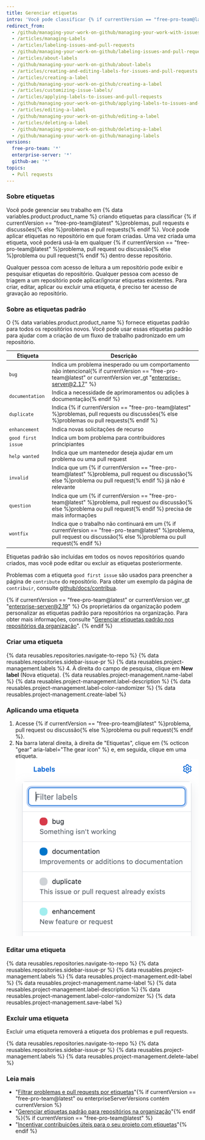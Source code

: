 ```yaml
---
title: Gerenciar etiquetas
intro: 'Você pode classificar {% if currentVersion == "free-pro-team@latest" %}problemas, pull requests e discussões{% else %}problemas e pull requests{% endif %} criando, editando, aplicando e excluindo etiquetas.'
redirect_from:
  - /github/managing-your-work-on-github/managing-your-work-with-issues-and-pull-requests/managing-labels
  - /articles/managing-Labels
  - /articles/labeling-issues-and-pull-requests
  - /github/managing-your-work-on-github/labeling-issues-and-pull-requests
  - /articles/about-labels
  - /github/managing-your-work-on-github/about-labels
  - /articles/creating-and-editing-labels-for-issues-and-pull-requests
  - /articles/creating-a-label
  - /github/managing-your-work-on-github/creating-a-label
  - /articles/customizing-issue-labels/
  - /articles/applying-labels-to-issues-and-pull-requests
  - /github/managing-your-work-on-github/applying-labels-to-issues-and-pull-requests
  - /articles/editing-a-label
  - /github/managing-your-work-on-github/editing-a-label
  - /articles/deleting-a-label
  - /github/managing-your-work-on-github/deleting-a-label
  - /github/managing-your-work-on-github/managing-labels
versions:
  free-pro-team: '*'
  enterprise-server: '*'
  github-ae: '*'
topics:
  - Pull requests
---
```

  ### Sobre etiquetas

Você pode gerenciar seu trabalho em {% data variables.product.product_name %} criando etiquetas para classificar {% if currentVersion == "free-pro-team@latest" %}problemas, pull requests e discussões{% else %}problemas e pull requests{% endif %}. Você pode aplicar etiquetas no repositório em que foram criadas. Uma vez criada uma etiqueta, você poderá usá-la em qualquer {% if currentVersion == "free-pro-team@latest" %}problema, pull request ou discussão{% else %}problema ou pull request{% endif %} dentro desse repositório.

Qualquer pessoa com acesso de leitura a um repositório pode exibir e pesquisar etiquetas do repositório. Qualquer pessoa com acesso de triagem a um repositório pode aplicar/ignorar etiquetas existentes. Para criar, editar, aplicar ou excluir uma etiqueta, é preciso ter acesso de gravação ao repositório.

### Sobre as etiquetas padrão

O {% data variables.product.product_name %} fornece etiquetas padrão para todos os repositórios novos. Você pode usar essas etiquetas padrão para ajudar com a criação de um fluxo de trabalho padronizado em um repositório.

| Etiqueta           | Descrição                                                                                                                                                                    |
| ------------------ | ---------------------------------------------------------------------------------------------------------------------------------------------------------------------------- |
| `bug`              | Indica um problema inesperado ou um comportamento não intencional{% if currentVersion == "free-pro-team@latest" or currentVersion ver_gt "enterprise-server@2.17" %}
| `documentation`    | Indica a necessidade de aprimoramentos ou adições à documentação{% endif %}
| `duplicate`        | Indica {% if currentVersion == "free-pro-team@latest" %}problemas, pull requests ou discussões{% else %}problemas ou pull requests{% endif %}
| `enhancement`      | Indica novas solicitações de recurso                                                                                                                                         |
| `good first issue` | Indica um bom problema para contribuidores principiantes                                                                                                                     |
| `help wanted`      | Indica que um mantenedor deseja ajudar em um problema ou uma pull request                                                                                                    |
| `invalid`          | Indica que um {% if currentVersion == "free-pro-team@latest" %}problema, pull request ou discussão{% else %}problema ou pull request{% endif %} já não é relevante           |
| `question`         | Indica que um {% if currentVersion == "free-pro-team@latest" %}problema, pull request ou discussão{% else %}problema ou pull request{% endif %} precisa de mais informações  |
| `wontfix`          | Indica que o trabalho não continuará em um {% if currentVersion == "free-pro-team@latest" %}problema, pull request ou discussão{% else %}problema ou pull request{% endif %}

Etiquetas padrão são incluídas em todos os novos repositórios quando criados, mas você pode editar ou excluir as etiquetas posteriormente.

Problemas com a etiqueta `good first issue` são usados para preencher a página de `contribute` do repositório. Para obter um exemplo da página de `contribuir`, consulte [github/docs/contribua](https://github.com/github/docs/contribute).

{% if currentVersion == "free-pro-team@latest" or currentVersion ver_gt "enterprise-server@2.19" %}
Os proprietários da organização podem personalizar as etiquetas padrão para repositórios na organização. Para obter mais informações, consulte "[Gerenciar etiquetas padrão nos repositórios da organização](/articles/managing-default-labels-for-repositories-in-your-organization)".
{% endif %}

### Criar uma etiqueta

{% data reusables.repositories.navigate-to-repo %}
{% data reusables.repositories.sidebar-issue-pr %}
{% data reusables.project-management.labels %}
4. À direita do campo de pesquisa, clique em **New label** (Nova etiqueta).
{% data reusables.project-management.name-label %}
{% data reusables.project-management.label-description %}
{% data reusables.project-management.label-color-randomizer %}
{% data reusables.project-management.create-label %}

### Aplicando uma etiqueta

1. Acesse {% if currentVersion == "free-pro-team@latest" %}problema, pull request ou discussão{% else %}problema ou pull request{% endif %}.
1. Na barra lateral direita, à direita de "Etiquetas", clique em {% octicon "gear" aria-label="The gear icon" %} e, em seguida, clique em uma etiqueta. ![Menu suspenso "Etiquetas"](/assets/images/help/issues/labels-drop-down.png)

### Editar uma etiqueta

{% data reusables.repositories.navigate-to-repo %}
{% data reusables.repositories.sidebar-issue-pr %}
{% data reusables.project-management.labels %}
{% data reusables.project-management.edit-label %}
{% data reusables.project-management.name-label %}
{% data reusables.project-management.label-description %}
{% data reusables.project-management.label-color-randomizer %}
{% data reusables.project-management.save-label %}

### Excluir uma etiqueta

Excluir uma etiqueta removerá a etiqueta dos problemas e pull requests.

{% data reusables.repositories.navigate-to-repo %}
{% data reusables.repositories.sidebar-issue-pr %}
{% data reusables.project-management.labels %}
{% data reusables.project-management.delete-label %}

### Leia mais
- "[Filtrar problemas e pull requests por etiquetas](/articles/filtering-issues-and-pull-requests-by-labels)"{% if currentVersion == "free-pro-team@latest" ou enterpriseServerVersions contém currentVersion %}
- "[Gerenciar etiquetas padrão para repositórios na organização](/articles/managing-default-labels-for-repositories-in-your-organization)"{% endif %}{% if currentVersion == "free-pro-team@latest" %}
- "[Incentivar contribuições úteis para o seu projeto com etiquetas](/communities/setting-up-your-project-for-healthy-contributions/encouraging-helpful-contributions-to-your-project-with-labels)"{% endif %}
